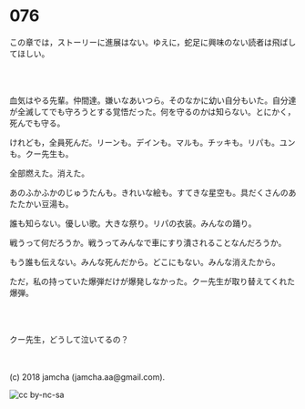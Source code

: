 # 076

この章では，ストーリーに進展はない。ゆえに，蛇足に興味のない読者は飛ばしてほしい。  

<br>  
<br>  

血気はやる先輩。仲間達。嫌いなあいつら。そのなかに幼い自分もいた。自分達が全滅してでも守ろうとする覚悟だった。何を守るのかは知らない。とにかく，死んでも守る。  

けれども，全員死んだ。リーンも。デインも。マルも。チッキも。リパも。ユンも。クー先生も。  

全部燃えた。消えた。  

あのふかふかのじゅうたんも。きれいな絵も。すてきな星空も。具だくさんのあたたかい豆湯も。  

誰も知らない。優しい歌。大きな祭り。リパの衣装。みんなの踊り。  

戦うって何だろうか。戦うってみんなで車にすり潰されることなんだろうか。  

もう誰も伝えない。みんな死んだから。どこにもない。みんな消えたから。  

ただ，私の持っていた爆弾だけが爆発しなかった。クー先生が取り替えてくれた爆弾。  

<br>  
<br>  

クー先生，どうして泣いてるの？  

<br>  
<br>  
(c) 2018 jamcha (jamcha.aa@gmail.com).  

![cc by-nc-sa](http://i.creativecommons.org/l/by-nc-sa/4.0/88x31.png)
